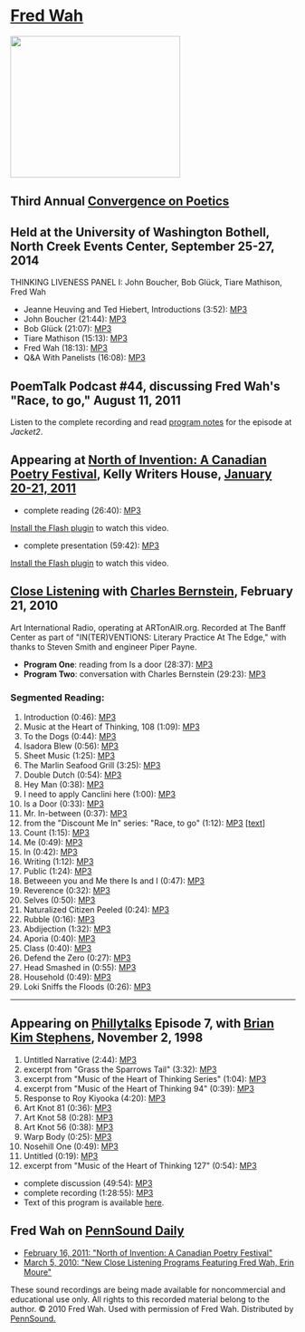 [Fred Wah](http://epc.buffalo.edu/authors/wah/)
===============================================

<img src="http://media.sas.upenn.edu/pennsound/authors/Wah/Close-Listening/wah72dpi.jpg" width="300" height="250" />

Third Annual [Convergence on Poetics](Convergence-on-Poetics.php#2014)
----------------------------------------------------------------------

Held at the University of Washington Bothell, North Creek Events Center, September 25-27, 2014
----------------------------------------------------------------------------------------------

THINKING LIVENESS PANEL I: John Boucher, Bob Glück, Tiare Mathison, Fred Wah

-   Jeanne Heuving and Ted Hiebert, Introductions (3:52): [MP3](https://media.sas.upenn.edu/pennsound/groups/Bothell/Fall%202014/06_Heuving-Jeanne_Hiebert-Ted_Intro-Thinking-Liveness-I_Convergence_U-WA-Bothell_09-26-14.mp3)
-   John Boucher (21:44): [MP3](https://media.sas.upenn.edu/pennsound/groups/Bothell/Fall%202014/07_Boucher-John_Thinking-Liveness-I_Convergence_U-WA-Bothell_09-26-14.mp3)
-   Bob Glück (21:07): [MP3](https://media.sas.upenn.edu/pennsound/groups/Bothell/Fall%202014/08_Gluck-Bob_Thinking-Liveness-I_Convergence_U-WA-Bothell_09-26-14.mp3)
-   Tiare Mathison (15:13): [MP3](https://media.sas.upenn.edu/pennsound/groups/Bothell/Fall%202014/09_Mathison-Tiare_Thinking-Liveness-I_Convergence_U-WA-Bothell_09-26-14.mp3)
-   Fred Wah (18:13): [MP3](https://media.sas.upenn.edu/pennsound/groups/Bothell/Fall%202014/10_Wah-Fred_Thinking-Liveness-I_Convergence_U-WA-Bothell_09-26-14.mp3)
-   Q&A With Panelists (16:08): [MP3](https://media.sas.upenn.edu/pennsound/groups/Bothell/Fall%202014/11_Boucher-Gluck-Mathison-Wah_Q-and-A-Thinking-Liveness-I_Convergence_U-WA-Bothell_09-26-14.mp3)

PoemTalk Podcast \#44, discussing Fred Wah's "Race, to go," August 11, 2011
---------------------------------------------------------------------------

Listen to the complete recording and read [program notes](https://jacket2.org/commentary/other-side-tracks-poemtalk-44) for the episode at *Jacket2*.

Appearing at [North of Invention: A Canadian Poetry Festival](http://writing.upenn.edu/pennsound/x/North-Of-Invention.php), Kelly Writers House, [January 20-21, 2011](http://writing.upenn.edu/wh/calendar/0111.php#20)
------------------------------------------------------------------------------------------------------------------------------------------------------------------------------------------------------------------------

-   complete reading (26:40): [MP3](http://media.sas.upenn.edu/pennsound/groups/North-Of-Invention/Wah-Fred_North-of-Invention_reading_KWH-UPenn_01-20-2011.mp3)

  

[Install the Flash plugin](http://get.adobe.com/flashplayer/) to watch this video.

-   complete presentation (59:42): [MP3](http://media.sas.upenn.edu/pennsound/groups/North-Of-Invention/Wah-Fred_North-of-Invention_KWH-UPenn_01-21-11.mp3)

  

[Install the Flash plugin](http://get.adobe.com/flashplayer/) to watch this video.

[Close Listening](http://writing.upenn.edu/pennsound/x/Close-Listening.php) with [Charles Bernstein](http://writing.upenn.edu/pennsound/x/Bernstein.html), February 21, 2010
----------------------------------------------------------------------------------------------------------------------------------------------------------------------------

Art International Radio, operating at ARTonAIR.org. Recorded at The Banff Center as part of "IN(TER)VENTIONS: Literary Practice At The Edge,"
with thanks to Steven Smith and engineer Piper Payne.

-   **Program One**: reading from <span class="title">Is a door</span> (28:37): [MP3](http://media.sas.upenn.edu/pennsound/authors/Wah/Close-Listening/Wah-Fred_Close-Listening_reading_2-21-10.mp3)
-   **Program Two**: conversation with Charles Bernstein (29:23): [MP3](http://media.sas.upenn.edu/pennsound/authors/Wah/Close-Listening/Wah-Fred_Close-Listening_conversation_2-21-10.mp3)

### Segmented Reading:

1.  Introduction (0:46): [MP3](http://media.sas.upenn.edu/pennsound/authors/Wah/Close-Listening/reading/Wah-Fred_01_Intro_Close-Listening_2-21-10.mp3)
2.  Music at the Heart of Thinking, 108 (1:09): [MP3](http://media.sas.upenn.edu/pennsound/authors/Wah/Close-Listening/reading/Wah-Fred_02_Music-108_Close-Listening_2-21-10.mp3)
3.  To the Dogs (0:44): [MP3](http://media.sas.upenn.edu/pennsound/authors/Wah/Close-Listening/reading/Wah-Fred_03_To-the-Dogs_Close-Listening_2-21-10.mp3)
4.  Isadora Blew (0:56): [MP3](http://media.sas.upenn.edu/pennsound/authors/Wah/Close-Listening/reading/Wah-Fred_04_Is-a-Door-Blue_Close-Listening_2-21-10.mp3)
5.  Sheet Music (1:25): [MP3](http://media.sas.upenn.edu/pennsound/authors/Wah/Close-Listening/reading/Wah-Fred_05_Sheet-Music_Close-Listening_2-21-10.mp3)
6.  The Marlin Seafood Grill (3:25): [MP3](http://media.sas.upenn.edu/pennsound/authors/Wah/Close-Listening/reading/Wah-Fred_06_The-Marlin-Seafood-Grill_Close-Listening_2-21-10.mp3)
7.  Double Dutch (0:54): [MP3](http://media.sas.upenn.edu/pennsound/authors/Wah/Close-Listening/reading/Wah-Fred_07_Double-Dutch_Close-Listening_2-21-10.mp3)
8.  Hey Man (0:38): [MP3](http://media.sas.upenn.edu/pennsound/authors/Wah/Close-Listening/reading/Wah-Fred_08_Hey-Man_Close-Listening_2-21-10.mp3)
9.  I need to apply Canclini here (1:00): [MP3](http://media.sas.upenn.edu/pennsound/authors/Wah/Close-Listening/reading/Wah-Fred_09_I-need-to-apply_Close-Listening_2-21-10.mp3)
10. Is a Door (0:33): [MP3](http://media.sas.upenn.edu/pennsound/authors/Wah/Close-Listening/reading/Wah-Fred_10_Is-a-Door_Close-Listening_reading_2-21-10.mp3)
11. Mr. In-between (0:37): [MP3](http://media.sas.upenn.edu/pennsound/authors/Wah/Close-Listening/reading/Wah-Fred_11_Mr-Inbetween_Close-Listening_2-21-10.mp3)
12. from the "Discount Me In" series: "Race, to go" (1:12): [MP3](http://media.sas.upenn.edu/pennsound/authors/Wah/Close-Listening/reading/Wah-Fred_12_Discount-Me-In_Close-Listening_2-21-10.mp3)
    \[[text](http://media.sas.upenn.edu/pennsound/authors/Wah/Fred-Wah_Race-to-go_from-Is-a-Door_2009.pdf)\]
13. Count (1:15): [MP3](http://media.sas.upenn.edu/pennsound/authors/Wah/Close-Listening/reading/Wah-Fred_13_Count_Close-Listening_2-21-10.mp3)
14. Me (0:49): [MP3](http://media.sas.upenn.edu/pennsound/authors/Wah/Close-Listening/reading/Wah-Fred_13_Me_Close-Listening_2-21-10.mp3)
15. In (0:42): [MP3](http://media.sas.upenn.edu/pennsound/authors/Wah/Close-Listening/reading/Wah-Fred_14_In_Close-Listening_2-21-10.mp3)
16. Writing (1:12): [MP3](http://media.sas.upenn.edu/pennsound/authors/Wah/Close-Listening/reading/Wah-Fred_15_Writing_Close-Listening_2-21-10.mp3)
17. Public (1:24): [MP3](http://media.sas.upenn.edu/pennsound/authors/Wah/Close-Listening/reading/Wah-Fred_16_Public_Close-Listening_2-21-10.mp3)
18. Betweeen you and Me there Is and I (0:47): [MP3](http://media.sas.upenn.edu/pennsound/authors/Wah/Close-Listening/reading/Wah-Fred_17_Between-You-and-Me_Close-Listening_2-21-10.mp3)
19. Reverence (0:32): [MP3](http://media.sas.upenn.edu/pennsound/authors/Wah/Close-Listening/reading/Wah-Fred_18_Reference_Close-Listening_2-21-10.mp3)
20. Selves (0:50): [MP3](http://media.sas.upenn.edu/pennsound/authors/Wah/Close-Listening/reading/Wah-Fred_19_Selves_Close-Listening_2-21-10.mp3)
21. Naturalized Citizen Peeled (0:24): [MP3](http://media.sas.upenn.edu/pennsound/authors/Wah/Close-Listening/reading/Wah-Fred_20_Naturalized-Citizen-Peeled_Close-Listening_2-21-10.mp3)
22. Rubble (0:16): [MP3](http://media.sas.upenn.edu/pennsound/authors/Wah/Close-Listening/reading/Wah-Fred_21_Rubble_Close-Listening_2-21-10.mp3)
23. Abdijection (1:32): [MP3](http://media.sas.upenn.edu/pennsound/authors/Wah/Close-Listening/reading/Wah-Fred_22_Abdejection_Close-Listening_2-21-10.mp3)
24. Aporia (0:40): [MP3](http://media.sas.upenn.edu/pennsound/authors/Wah/Close-Listening/reading/Wah-Fred_23_Aporia_Close-Listening_2-21-10.mp3)
25. Class (0:40): [MP3](http://media.sas.upenn.edu/pennsound/authors/Wah/Close-Listening/reading/Wah-Fred_24_Class_Close-Listening_2-21-10.mp3)
26. Defend the Zero (0:27): [MP3](http://media.sas.upenn.edu/pennsound/authors/Wah/Close-Listening/reading/Wah-Fred_25_Defend-the-Zero_Close-Listening_2-21-10.mp3)
27. Head Smashed in (0:55): [MP3](http://media.sas.upenn.edu/pennsound/authors/Wah/Close-Listening/reading/Wah-Fred_26_Head-Smashed-In_Close-Listening_2-21-10.mp3)
28. Household (0:49): [MP3](http://media.sas.upenn.edu/pennsound/authors/Wah/Close-Listening/reading/Wah-Fred_27_Household_Close-Listening_2-21-10.mp3)
29. Loki Sniffs the Floods (0:26): [MP3](http://media.sas.upenn.edu/pennsound/authors/Wah/Close-Listening/reading/Wah-Fred_28_Loki-Sniffs-the-Floods_Close-Listening_2-21-10.mp3)

------------------------------------------------------------------------

Appearing on [Phillytalks](http://www.writing.upenn.edu/wh/calendar/1198.html#2) Episode 7, with [Brian Kim Stephens](http://writing.upenn.edu/pennsound/x/Stefans.html), November 2, 1998
------------------------------------------------------------------------------------------------------------------------------------------------------------------------------------------

1.  Untitled Narrative (2:44): [MP3](http://media.sas.upenn.edu/pennsound/groups/phillytalks/07/Wah-Fred_10_Untitled-Narrative_11-02-98_UPenn.mp3)
2.  excerpt from "Grass the Sparrows Tail" (3:32): [MP3](http://media.sas.upenn.edu/pennsound/groups/phillytalks/07/Wah-Fred_11_Excerpt-from-Grass-the-Sparrows-Tail_11-02-98_UPenn.mp3)
3.  excerpt from "Music of the Heart of Thinking Series" (1:04): [MP3](http://media.sas.upenn.edu/pennsound/groups/phillytalks/07/Wah-Fred_12_Excerpt-from-MHT_11-02-98_UPenn.mp3)
4.  excerpt from "Music of the Heart of Thinking 94" (0:39): [MP3](http://media.sas.upenn.edu/pennsound/groups/phillytalks/07/Wah-Fred_13_Excerpt-from-MHT-94_11-02-98_UPenn.mp3)
5.  Response to Roy Kiyooka (4:20): [MP3](http://media.sas.upenn.edu/pennsound/groups/phillytalks/07/Wah-Fred_14_Response-to-Roy-Kiyooka_11-02-98_UPenn.mp3)
6.  Art Knot 81 (0:36): [MP3](http://media.sas.upenn.edu/pennsound/groups/phillytalks/07/Wah-Fred_15_Art-Knot-81_11-02-98_UPenn.mp3)
7.  Art Knot 58 (0:28): [MP3](http://media.sas.upenn.edu/pennsound/groups/phillytalks/07/Wah-Fred_16_Art-Knot-58_11-02-98_UPenn.mp3)
8.  Art Knot 56 (0:38): [MP3](http://media.sas.upenn.edu/pennsound/groups/phillytalks/07/Wah-Fred_17_Art-Knot-56_11-02-98_UPenn.mp3)
9.  Warp Body (0:25): [MP3](http://media.sas.upenn.edu/pennsound/groups/phillytalks/07/Wah-Fred_18_Warp-Body_11-02-98_UPenn.mp3)
10. Nosehill One (0:49): [MP3](http://media.sas.upenn.edu/pennsound/groups/phillytalks/07/Wah-Fred_19_Nosehill-One_11-02-98_UPenn.mp3)
11. Untitled (0:19): [MP3](http://media.sas.upenn.edu/pennsound/groups/phillytalks/07/Wah-Fred_20_Untitled_11-02-98_UPenn.mp3)
12. excerpt from "Music of the Heart of Thinking 127" (0:54): [MP3](http://media.sas.upenn.edu/pennsound/groups/phillytalks/07/Wah-Fred_21_MHT-127_11-02-98_UPenn.mp3)

-   complete discussion (49:54): [MP3](http://media.sas.upenn.edu/pennsound/groups/phillytalks/07/Philly-Talks-7_Complete-Discussion_11-02-98_UPenn.mp3)
-   complete recording (1:28:55): [MP3](http://media.sas.upenn.edu/pennsound/groups/phillytalks/07/PhillyTalks7_Complete-Recording_11-02-98_UPenn.mp3)
-   Text of this program is available [here](http://media.sas.upenn.edu/pennsound/groups/phillytalks/pdfs/pt7.pdf).

Fred Wah on [PennSound Daily](http://writing.upenn.edu/pennsound/daily)
-----------------------------------------------------------------------

-   [February 16, 2011: "North of Invention: A Canadian Poetry Festival"](http://writing.upenn.edu/pennsound/daily/201102.php#16_12:45)
-   [March 5, 2010: "New Close Listening Programs Featuring Fred Wah, Erin Moure"](http://writing.upenn.edu/pennsound/daily/201003.php#5_15:14)

These sound recordings are being made available for noncommercial and educational
use only. All rights to this recorded material belong to the author.
© 2010 Fred Wah. Used with permission of Fred Wah. Distributed
by [PennSound.](../index.html)
